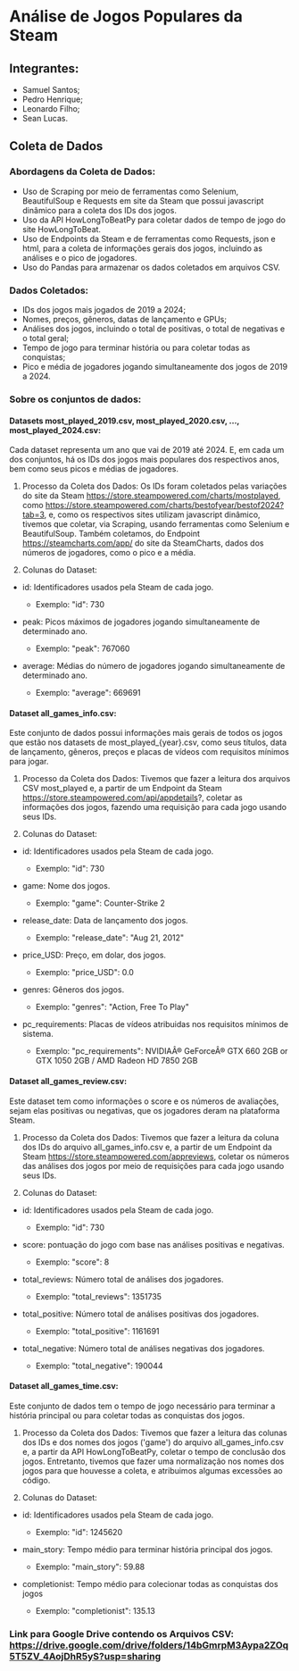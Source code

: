 # Análise de Jogos Populares da Steam

## Integrantes:
- Samuel Santos;
- Pedro Henrique;
- Leonardo Filho;
- Sean Lucas.

## Coleta de Dados
### Abordagens da Coleta de Dados:

- Uso de Scraping por meio de ferramentas como Selenium, BeautifulSoup e Requests em site da Steam que possui javascript dinâmico para a coleta dos IDs dos jogos.
- Uso da API HowLongToBeatPy para coletar dados de tempo de jogo do site HowLongToBeat.
- Uso de Endpoints da Steam e de ferramentas como Requests, json e html, para a coleta de informações gerais dos jogos, incluindo as análises e o pico de jogadores.
- Uso do Pandas para armazenar os dados coletados em arquivos CSV.

### Dados Coletados:
- IDs dos jogos mais jogados de 2019 a 2024;
- Nomes, preços, gêneros, datas de lançamento e GPUs;
- Análises dos jogos, incluindo o total de positivas, o total de negativas e o total geral;
- Tempo de jogo para terminar história ou para coletar todas as conquistas;
- Pico e média de jogadores jogando simultaneamente dos jogos de 2019 a 2024.

### Sobre os conjuntos de dados:
#### Datasets most_played_2019.csv, most_played_2020.csv, ..., most_played_2024.csv:
Cada dataset representa um ano que vai de 2019 até 2024. E, em cada um dos conjuntos, há os IDs dos jogos mais populares dos respectivos anos, bem como seus picos e médias de jogadores.

1. Processo da Coleta dos Dados: Os IDs foram coletados pelas variações do site da Steam https://store.steampowered.com/charts/mostplayed, como https://store.steampowered.com/charts/bestofyear/bestof2024?tab=3, e, como os respectivos sites utilizam javascript dinâmico, tivemos que coletar, via Scraping, usando ferramentas como Selenium e BeautifulSoup. Também coletamos, do Endpoint https://steamcharts.com/app/ do site da SteamCharts, dados dos números de jogadores, como o pico e a média.

2. Colunas do Dataset:
- id: Identificadores usados pela Steam de cada jogo.
    - Exemplo: "id": 730

- peak: Picos máximos de jogadores jogando simultaneamente de determinado ano.
    - Exemplo: "peak": 767060

- average: Médias do número de jogadores jogando simultaneamente de determinado ano.
    - Exemplo: "average": 669691


#### Dataset all_games_info.csv:
Este conjunto de dados possui informações mais gerais de todos os jogos que estão nos datasets de most_played_{year}.csv, como seus títulos, data de lançamento, gêneros, preços e placas de vídeos com requisitos mínimos para jogar.

1. Processo da Coleta dos Dados: Tivemos que fazer a leitura dos arquivos CSV most_played e, a partir de um Endpoint da Steam https://store.steampowered.com/api/appdetails?, coletar as informações dos jogos, fazendo uma requisição para cada jogo usando seus IDs.

2. Colunas do Dataset:
- id: Identificadores usados pela Steam de cada jogo.
    - Exemplo: "id": 730

- game: Nome dos jogos.
    - Exemplo: "game": Counter-Strike 2

- release_date: Data de lançamento dos jogos.
    - Exemplo: "release_date": "Aug 21, 2012"

- price_USD: Preço, em dolar, dos jogos.
    - Exemplo: "price_USD": 0.0

- genres: Gêneros dos jogos.
    - Exemplo: "genres": "Action, Free To Play"

- pc_requirements: Placas de vídeos atribuidas nos requisitos mínimos de sistema.
    - Exemplo: "pc_requirements": NVIDIAÂ® GeForceÂ® GTX 660 2GB or GTX 1050 2GB / AMD Radeon HD 7850 2GB

#### Dataset all_games_review.csv:
Este dataset tem como informações o score e os números de avaliações, sejam elas positivas ou negativas, que os jogadores deram na plataforma Steam.

1. Processo da Coleta dos Dados: Tivemos que fazer a leitura da coluna dos IDs do arquivo all_games_info.csv e, a partir de um Endpoint da Steam https://store.steampowered.com/appreviews, coletar os números das análises dos jogos por meio de requisições para cada jogo usando seus IDs.

2. Colunas do Dataset:
- id: Identificadores usados pela Steam de cada jogo.
    - Exemplo: "id": 730

- score: pontuação do jogo com base nas análises positivas e negativas.
    - Exemplo: "score": 8

- total_reviews: Número total de análises dos jogadores.
    - Exemplo: "total_reviews": 1351735

- total_positive: Número total de análises positivas dos jogadores.
    - Exemplo: "total_positive": 1161691

- total_negative: Número total de análises negativas dos jogadores.
    - Exemplo: "total_negative": 190044

#### Dataset all_games_time.csv:
Este conjunto de dados tem o tempo de jogo necessário para terminar a história principal ou para coletar todas as conquistas dos jogos.

1. Processo da Coleta dos Dados: Tivemos que fazer a leitura das colunas dos IDs e dos nomes dos jogos ('game') do arquivo all_games_info.csv e, a partir da API HowLongToBeatPy, coletar o tempo de conclusão dos jogos. Entretanto, tivemos que fazer uma normalização nos nomes dos jogos para que houvesse a coleta, e atribuimos algumas excessões ao código.

2. Colunas do Dataset:
- id: Identificadores usados pela Steam de cada jogo.
    - Exemplo: "id": 1245620

- main_story: Tempo médio para terminar história principal dos jogos.
    - Exemplo: "main_story": 59.88

- completionist: Tempo médio para colecionar todas as conquistas dos jogos
    - Exemplo: "completionist": 135.13

### Link para Google Drive contendo os Arquivos CSV: https://drive.google.com/drive/folders/14bGmrpM3Aypa2ZOq5T5ZV_4AojDhR5yS?usp=sharing
